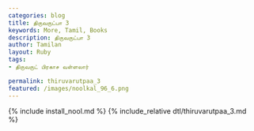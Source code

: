 ```yaml
---  
categories: blog  
title: திருவருட்பா 3
keywords: More, Tamil, Books  
description: திருவருட்பா 3
author: Tamilan  
layout: Ruby  
tags:     
- திருவருட் பிரகாச வள்ளலார்

permalink: thiruvarutpaa_3  
featured: /images/noolkal_96_6.png  
---  
```

{% include install_nool.md %} 
{% include_relative dtl/thiruvarutpaa_3.md %} 
